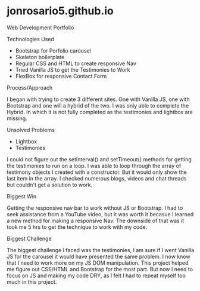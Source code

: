 # jonrosario5.github.io
Web Development Portfolio



Technologies Used 

- Bootstrap for Porfolio carousel
- Skeleton boilerplate
- Regular CSS and HTML to create responsive Nav 
- Tried Vanilla JS to get the Testimonies to Work 
- FlexBox for responsive Contact Form 


Process/Approach 

I began with trying to create 3 different sites. One with Vanilla JS, one with Bootstrap and one will a hybrid of the two. I was only able to complete the Hybrid. In which it is not fully completed as the testimonies and lightbox are missing. 


Unsolved Problems

- Lightbox
- Testimonies

I could not figure out the setInterval() and setTimeout() methods for getting the testimonies to run on a loop. I was able to loop through the array of testimony objects I created with a constructor. But it would only show the last item in the array. I checked numerous blogs, videos and chat threads but couldn't get a solution to work. 

Biggest Win 

Getting the responsive nav bar to work without JS or Bootstrap. I had to seek assistance from a YouTube video, but it was worth it becasue I learned a new method for making a responsive Nav. The downside of that was it took me 5 hrs to get the technique to work with my code. 

Biggest Challenge

The biggest challenge I faced was the testimonies, I am sure if I went Vanilla JS for the carousel it would have presented the same problem. I now know that I need to work more on my JS DOM manipulation. This project helped me figure out CSS/HTML and Bootstrap for the most part. But now I need to focus on JS and making my code DRY, as I felt I had to repeat myself too much in this project. 





